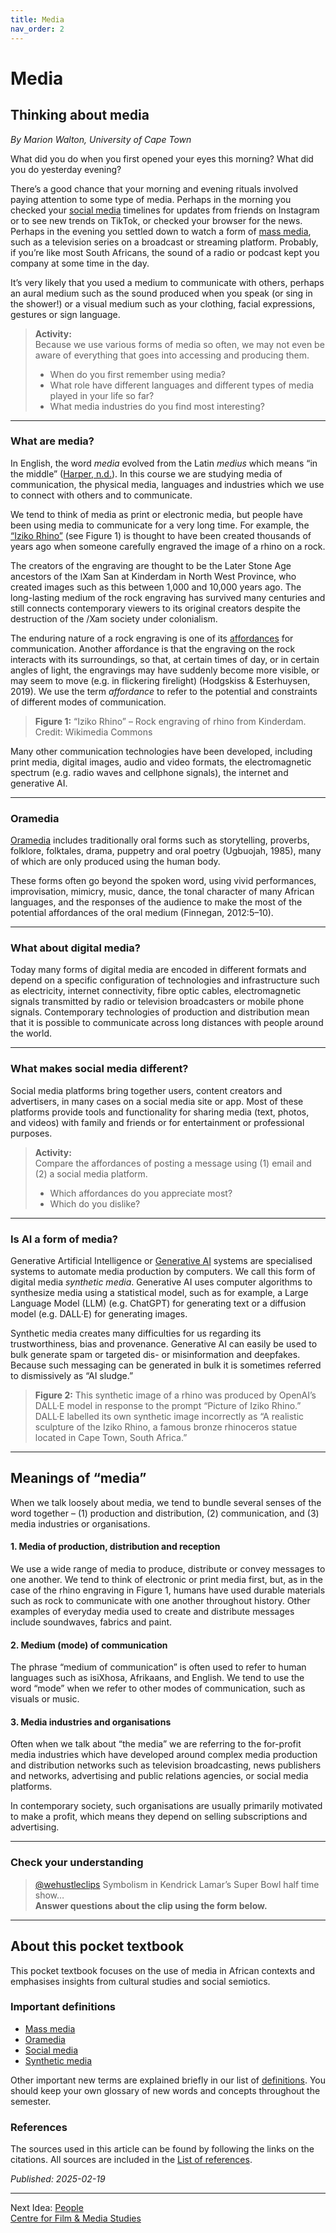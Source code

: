 ```yaml
---
title: Media
nav_order: 2
---
```


# Media

## Thinking about media

*By Marion Walton, University of Cape Town*

What did you do when you first opened your eyes this morning? What did you do yesterday evening?

There’s a good chance that your morning and evening rituals involved paying attention to some type of media. Perhaps in the morning you checked your [social media](https://media-and-society.glitch.me/ideas/social-media/) timelines for updates from friends on Instagram or to see new trends on TikTok, or checked your browser for the news. Perhaps in the evening you settled down to watch a form of [mass media](https://media-and-society.glitch.me/ideas/mass-media/), such as a television series on a broadcast or streaming platform. Probably, if you’re like most South Africans, the sound of a radio or podcast kept you company at some time in the day.

It’s very likely that you used a medium to communicate with others, perhaps an aural medium such as the sound produced when you speak (or sing in the shower!) or a visual medium such as your clothing, facial expressions, gestures or sign language.

> **Activity:**  
> Because we use various forms of media so often, we may not even be aware of everything that goes into accessing and producing them.  
> - When do you first remember using media?  
> - What role have different languages and different types of media played in your life so far?  
> - What media industries do you find most interesting?

---

### What are media?

In English, the word *media* evolved from the Latin *medius* which means “in the middle” ([Harper, n.d.](https://www.etymonline.com/word/media)). In this course we are studying media of communication, the physical media, languages and industries which we use to connect with others and to communicate.

We tend to think of media as print or electronic media, but people have been using media to communicate for a very long time. For example, the [“Iziko Rhino”](https://commons.wikimedia.org/wiki/File:Kinderdam_rhino.jpg) (see Figure 1) is thought to have been created thousands of years ago when someone carefully engraved the image of a rhino on a rock.

The creators of the engraving are thought to be the Later Stone Age ancestors of the ǀXam San at Kinderdam in North West Province, who created images such as this between 1,000 and 10,000 years ago. The long-lasting medium of the rock engraving has survived many centuries and still connects contemporary viewers to its original creators despite the destruction of the /Xam society under colonialism.

The enduring nature of a rock engraving is one of its [affordances](/ideas/definitions/#Affordance) for communication. Another affordance is that the engraving on the rock interacts with its surroundings, so that, at certain times of day, or in certain angles of light, the engravings may have suddenly become more visible, or may seem to move (e.g. in flickering firelight) (Hodgskiss & Esterhuysen, 2019). We use the term *affordance* to refer to the potential and constraints of different modes of communication.

> **Figure 1:** “Iziko Rhino” – Rock engraving of rhino from Kinderdam. Credit: Wikimedia Commons

Many other communication technologies have been developed, including print media, digital images, audio and video formats, the electromagnetic spectrum (e.g. radio waves and cellphone signals), the internet and generative AI.

---

### Oramedia

[Oramedia](/ideas/oramedia/) includes traditionally oral forms such as storytelling, proverbs, folklore, folktales, drama, puppetry and oral poetry (Ugbuojah, 1985), many of which are only produced using the human body.

These forms often go beyond the spoken word, using vivid performances, improvisation, mimicry, music, dance, the tonal character of many African languages, and the responses of the audience to make the most of the potential affordances of the oral medium (Finnegan, 2012:5–10).

---

### What about digital media?

Today many forms of digital media are encoded in different formats and depend on a specific configuration of technologies and infrastructure such as electricity, internet connectivity, fibre optic cables, electromagnetic signals transmitted by radio or television broadcasters or mobile phone signals. Contemporary technologies of production and distribution mean that it is possible to communicate across long distances with people around the world.

---

### What makes social media different?

Social media platforms bring together users, content creators and advertisers, in many cases on a social media site or app. Most of these platforms provide tools and functionality for sharing media (text, photos, and videos) with family and friends or for entertainment or professional purposes.

> **Activity:**  
> Compare the affordances of posting a message using (1) email and (2) a social media platform.  
> - Which affordances do you appreciate most?  
> - Which do you dislike?

---

### Is AI a form of media?

Generative Artificial Intelligence or [Generative AI](/ideas/synthetic-media/) systems are specialised systems to automate media production by computers. We call this form of digital media *synthetic media*. Generative AI uses computer algorithms to synthesize media using a statistical model, such as for example, a Large Language Model (LLM) (e.g. ChatGPT) for generating text or a diffusion model (e.g. DALL·E) for generating images.

Synthetic media creates many difficulties for us regarding its trustworthiness, bias and provenance. Generative AI can easily be used to bulk generate spam or targeted dis- or misinformation and deepfakes. Because such messaging can be generated in bulk it is sometimes referred to dismissively as “AI sludge.”

> **Figure 2:** This synthetic image of a rhino was produced by OpenAI’s DALL·E model in response to the prompt “Picture of Iziko Rhino.” DALL·E labelled its own synthetic image incorrectly as “A realistic sculpture of the Iziko Rhino, a famous bronze rhinoceros statue located in Cape Town, South Africa.”  

---

## Meanings of “media”

When we talk loosely about media, we tend to bundle several senses of the word together – (1) production and distribution, (2) communication, and (3) media industries or organisations.

#### 1. Media of production, distribution and reception

We use a wide range of media to produce, distribute or convey messages to one another. We tend to think of electronic or print media first, but, as in the case of the rhino engraving in Figure 1, humans have used durable materials such as rock to communicate with one another throughout history. Other examples of everyday media used to create and distribute messages include soundwaves, fabrics and paint.

#### 2. Medium (mode) of communication

The phrase “medium of communication” is often used to refer to human languages such as isiXhosa, Afrikaans, and English. We tend to use the word “mode” when we refer to other modes of communication, such as visuals or music.

#### 3. Media industries and organisations

Often when we talk about “the media” we are referring to the for-profit media industries which have developed around complex media production and distribution networks such as television broadcasting, news publishers and networks, advertising and public relations agencies, or social media platforms.  

In contemporary society, such organisations are usually primarily motivated to make a profit, which means they depend on selling subscriptions and advertising.

---

### Check your understanding

> [@wehustleclips](https://www.tiktok.com/@wehustleclips) Symbolism in Kendrick Lamar’s Super Bowl half time show…  
> **Answer questions about the clip using the form below.**

---

## About this pocket textbook

This pocket textbook focuses on the use of media in African contexts and emphasises insights from cultural studies and social semiotics.

### Important definitions

- [Mass media](/ideas/mass-media/)  
- [Oramedia](/ideas/oramedia/)  
- [Social media](/ideas/social-media/)  
- [Synthetic media](/ideas/synthetic-media/)

Other important new terms are explained briefly in our list of [definitions](/ideas/definitions/). You should keep your own glossary of new words and concepts throughout the semester.

### References

The sources used in this article can be found by following the links on the citations. All sources are included in the [List of references](/ideas/references/).

*Published: 2025-02-19*

---

Next Idea: [People](/ideas/people/)  
[Centre for Film & Media Studies](https://cfms.uct.ac.za)